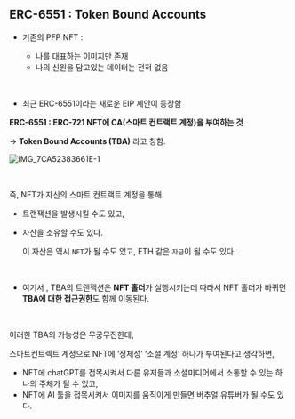 ## ERC-6551 : Token Bound Accounts

- 기존의 PFP NFT :

  - 나를 대표하는 이미지만 존재
  - 나의 신원을 담고있는 데이터는 전혀 없음
 
<br/>

- 최근 ERC-6551이라는 새로운 EIP 제안이 등장함

**ERC-6551 : ERC-721 NFT에 CA(스마트 컨트랙트 계정)을 부여하는 것**

→ **Token Bound Accounts (TBA)** 라고 칭함.

![IMG_7CA52383661E-1](https://github.com/lydiacho/TIL/assets/81505421/f143c348-1173-4839-a324-05358e48dfae)

<br/>

즉, NFT가 자신의 스마트 컨트랙트 계정을 통해

- 트랜잭션을 발생시킬 수도 있고,
- 자산을 소유할 수도 있다.

  이 자산은 역시 `NFT`가 될 수도 있고, ETH 같은 `자금`이 될 수도 있다.

<br/>

- 여기서 , TBA의 트랜잭션은 **NFT 홀더**가 실행시키는데
  따라서 NFT 홀더가 바뀌면 **TBA에 대한 접근권한**도 함께 이동된다.

<br/>


이러한 TBA의 가능성은 무궁무진한데,

스마트컨트렉트 계정으로 NFT에 ‘정체성’ ‘소셜 계정’ 하나가 부여된다고 생각하면,

- NFT에 chatGPT를 접목시켜서 다른 유저들과 소셜미디어에서 소통할 수 있는 하나의 주체가 될 수 있고,
- NFT에 AI 툴을 접목시켜서 이미지를 움직이게 만들면 버추얼 유튜버가 될 수도 있다.
